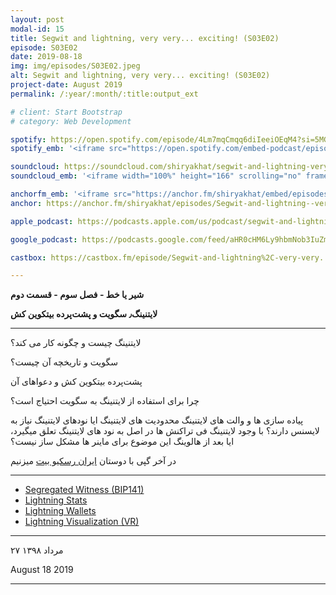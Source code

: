 ```yaml
---
layout: post
modal-id: 15
title: Segwit and lightning, very very... exciting! (S03E02)
episode: S03E02
date: 2019-08-18
img: img/episodes/S03E02.jpeg
alt: Segwit and lightning, very very... exciting! (S03E02)
project-date: August 2019
permalink: /:year/:month/:title:output_ext

# client: Start Bootstrap
# category: Web Development

spotify: https://open.spotify.com/episode/4Lm7mqCmqq6diIeeiOEqM4?si=5MG2XghbQ52tOicCs9FEIA
spotify_emb: '<iframe src="https://open.spotify.com/embed-podcast/episode/4Lm7mqCmqq6diIeeiOEqM4" width="100%" height="232" frameborder="0" allowtransparency="true" allow="encrypted-media"></iframe>'

soundcloud: https://soundcloud.com/shiryakhat/segwit-and-lightning-very-very-exciting-s03e02
soundcloud_emb: '<iframe width="100%" height="166" scrolling="no" frameborder="no" allow="autoplay" src="https://w.soundcloud.com/player/?url=https%3A//api.soundcloud.com/tracks/672888017&color=%23ff5500&auto_play=false&hide_related=true&show_comments=true&show_user=true&show_reposts=false&show_teaser=true"></iframe><div style="font-size: 10px; color: #cccccc;line-break: anywhere;word-break: normal;overflow: hidden;white-space: nowrap;text-overflow: ellipsis; font-family: Interstate,Lucida Grande,Lucida Sans Unicode,Lucida Sans,Garuda,Verdana,Tahoma,sans-serif;font-weight: 100;"><a href="https://soundcloud.com/shiryakhat" title="Shir | Khat" target="_blank" style="color: #cccccc; text-decoration: none;">Shir | Khat</a> · <a href="https://soundcloud.com/shiryakhat/segwit-and-lightning-very-very-exciting-s03e02" title="Segwit and lightning, very very... exciting! (S03E02)" target="_blank" style="color: #cccccc; text-decoration: none;">Segwit and lightning, very very... exciting! (S03E02)</a></div>'

anchorfm_emb: '<iframe src="https://anchor.fm/shiryakhat/embed/episodes/Segwit-and-lightning--very-very----exciting--S03E02-e9idgj" width="100%" frameborder="0" scrolling="no"></iframe>'
anchor: https://anchor.fm/shiryakhat/episodes/Segwit-and-lightning--very-very----exciting--S03E02-e9idgj

apple_podcast: https://podcasts.apple.com/us/podcast/segwit-and-lightning-very-very-exciting-s03e02/id1221206951?i=1000448123202

google_podcast: https://podcasts.google.com/feed/aHR0cHM6Ly9hbmNob3IuZm0vcy8xMWFhODUzYy9wb2RjYXN0L3Jzcw/episode/dGFnOnNvdW5kY2xvdWQsMjAxMDp0cmFja3MvNjcyODg4MDE3?ved=0CA8QzsICahcKEwiw46XZ-NXpAhUAAAAAHQAAAAAQAQ

castbox: https://castbox.fm/episode/Segwit-and-lightning%2C-very-very...-exciting!-(S03E02)-id2539522-id216823189?utm_source=website&utm_medium=dlink&utm_campaign=web_share&utm_content=Segwit%20and%20lightning%2C%20very%20very...%20exciting!%20(S03E02)-CastBox_FM

---
```


**شیر یا خط -  فصل سوم - قسمت دوم**

**لایتنینگ٫ سگویت و پشت‌پرده بیتکوین کش**

------------------------------------------------------------------------------------

لایتنینگ چیست و چگونه کار می کند؟

سگویت و تاریخچه آن چیست؟

پشت‌پرده بیتکوین کش و دعواهای آن

چرا برای استفاده از لایتنینگ به سگویت احتیاج است؟

پیاده سازی ها و والت های لایتنینگ
محدودیت های لایتنینگ
ایا نودهای لایتنینگ نیاز به لایسنس دارند؟
با وجود لایتنینگ فی تراکنش ها در اصل به نود های لایتنینگ تعلق میگیرد، ایا بعد از هالوینگ این موضوع برای ماینر ها مشکل ساز نیست؟

در آخر گپی با دوستان [ایران رسکیو بیت](http://iranrescuebit.com) میزنیم


------------------------------------------------------------
* [Segregated Witness (BIP141)](http://github.com/bitcoin/bips/blob/m…/bip-0141.mediawiki)
* [Lightning Stats](http://lightningnetworkstores.com/stats)
* [Lightning Wallets](http://lightningnetworkstores.com/wallets)
* [Lightning Visualization (VR)](http://bl.ocks.org/tyzbit/d1c83732d276…bb955125d41f5921888)
  
------------------------------------------------------------

۲۷ مرداد ۱۳۹۸

August 18 2019



-----------------------------------------------------------------------
